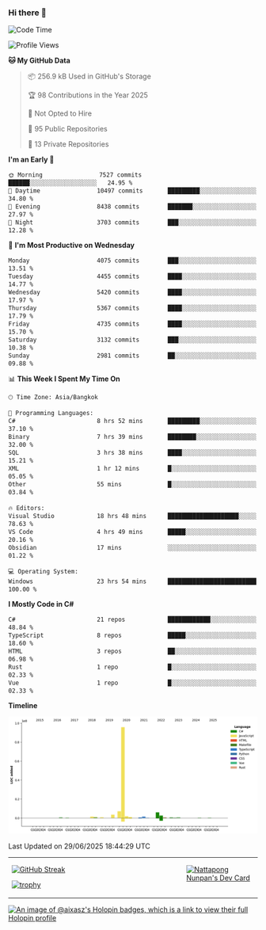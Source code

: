 ### Hi there 👋

<!--START_SECTION:waka-->
![Code Time](http://img.shields.io/badge/Code%20Time-2%2C381%20hrs%2047%20mins-blue)

![Profile Views](http://img.shields.io/badge/Profile%20Views-0-blue)

**🐱 My GitHub Data** 

> 📦 256.9 kB Used in GitHub's Storage 
 > 
> 🏆 98 Contributions in the Year 2025
 > 
> 🚫 Not Opted to Hire
 > 
> 📜 95 Public Repositories 
 > 
> 🔑 13 Private Repositories 
 > 
**I'm an Early 🐤** 

```text
🌞 Morning                7527 commits        ██████░░░░░░░░░░░░░░░░░░░   24.95 % 
🌆 Daytime                10497 commits       █████████░░░░░░░░░░░░░░░░   34.80 % 
🌃 Evening                8438 commits        ███████░░░░░░░░░░░░░░░░░░   27.97 % 
🌙 Night                  3703 commits        ███░░░░░░░░░░░░░░░░░░░░░░   12.28 % 
```
📅 **I'm Most Productive on Wednesday** 

```text
Monday                   4075 commits        ███░░░░░░░░░░░░░░░░░░░░░░   13.51 % 
Tuesday                  4455 commits        ████░░░░░░░░░░░░░░░░░░░░░   14.77 % 
Wednesday                5420 commits        ████░░░░░░░░░░░░░░░░░░░░░   17.97 % 
Thursday                 5367 commits        ████░░░░░░░░░░░░░░░░░░░░░   17.79 % 
Friday                   4735 commits        ████░░░░░░░░░░░░░░░░░░░░░   15.70 % 
Saturday                 3132 commits        ███░░░░░░░░░░░░░░░░░░░░░░   10.38 % 
Sunday                   2981 commits        ██░░░░░░░░░░░░░░░░░░░░░░░   09.88 % 
```


📊 **This Week I Spent My Time On** 

```text
🕑︎ Time Zone: Asia/Bangkok

💬 Programming Languages: 
C#                       8 hrs 52 mins       █████████░░░░░░░░░░░░░░░░   37.10 % 
Binary                   7 hrs 39 mins       ████████░░░░░░░░░░░░░░░░░   32.00 % 
SQL                      3 hrs 38 mins       ████░░░░░░░░░░░░░░░░░░░░░   15.21 % 
XML                      1 hr 12 mins        █░░░░░░░░░░░░░░░░░░░░░░░░   05.05 % 
Other                    55 mins             █░░░░░░░░░░░░░░░░░░░░░░░░   03.84 % 

🔥 Editors: 
Visual Studio            18 hrs 48 mins      ████████████████████░░░░░   78.63 % 
VS Code                  4 hrs 49 mins       █████░░░░░░░░░░░░░░░░░░░░   20.16 % 
Obsidian                 17 mins             ░░░░░░░░░░░░░░░░░░░░░░░░░   01.22 % 

💻 Operating System: 
Windows                  23 hrs 54 mins      █████████████████████████   100.00 % 
```

**I Mostly Code in C#** 

```text
C#                       21 repos            ████████████░░░░░░░░░░░░░   48.84 % 
TypeScript               8 repos             █████░░░░░░░░░░░░░░░░░░░░   18.60 % 
HTML                     3 repos             ██░░░░░░░░░░░░░░░░░░░░░░░   06.98 % 
Rust                     1 repo              █░░░░░░░░░░░░░░░░░░░░░░░░   02.33 % 
Vue                      1 repo              █░░░░░░░░░░░░░░░░░░░░░░░░   02.33 % 
```



**Timeline**

![Lines of Code chart](https://raw.githubusercontent.com/aixasz/aixasz/main/assets/bar_graph.png)


 Last Updated on 29/06/2025 18:44:29 UTC
<!--END_SECTION:waka-->

<table>
<tr>
<td width="70%" valign="top">
 
 [![GitHub Streak](http://github-readme-streak-stats.herokuapp.com?user=aixasz&theme=github-dark&hide_border=true&date_format=%5BY%20%5DM%20j)](https://git.io/streak-stats)

 [![trophy](https://github-profile-trophy.vercel.app/?username=aixasz&theme=onedark)](https://github.com/ryo-ma/github-profile-trophy)
 </td>
<td width="30%" valign="top">
 
<a href="https://app.daily.dev/aixasz"><img src="https://api.daily.dev/devcards/403207936e6547c9a85ea449e9f3abe8.png?r=re8" alt="Nattapong Nunpan's Dev Card"/></a>

 </td>
</tr>
</table>

[![An image of @aixasz's Holopin badges, which is a link to view their full Holopin profile](https://holopin.me/aixasz)](https://holopin.io/@aixasz)
 
